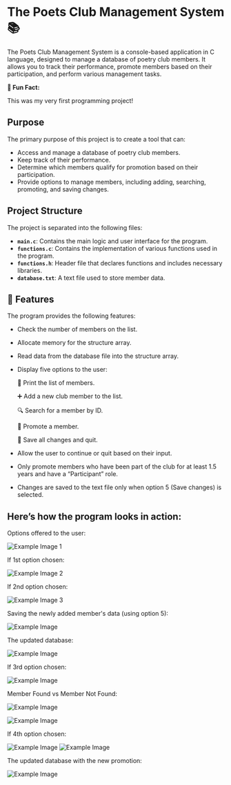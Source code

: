 # The Poets Club Management System 📚 

The Poets Club Management System is a console-based application in C language, designed to manage a database of poetry club members. It allows you to track their performance, promote members based on their participation, and perform various management tasks.

**🎉 Fun Fact:** 

This was my very first programming project! 

## Purpose

The primary purpose of this project is to create a tool that can:
- Access and manage a database of poetry club members.
- Keep track of their performance.
- Determine which members qualify for promotion based on their participation.
- Provide options to manage members, including adding, searching, promoting, and saving changes.

## Project Structure

The project is separated into the following files:

- **`main.c`**: Contains the main logic and user interface for the program.
- **`functions.c`**: Contains the implementation of various functions used in the program.
- **`functions.h`**: Header file that declares functions and includes necessary libraries.
- **`database.txt`**: A text file used to store member data.

## 🌟 Features

The program provides the following features:

- Check the number of members on the list.
  
- Allocate memory for the structure array.
  
- Read data from the database file into the structure array.

- Display five options to the user:

    📜 Print the list of members.

    ➕ Add a new club member to the list.

    🔍 Search for a member by ID.

    🌟 Promote a member.

    💾 Save all changes and quit.
    
- Allow the user to continue or quit based on their input.
  
- Only promote members who have been part of the club for at least 1.5 years and have a “Participant” role.
  
- Changes are saved to the text file only when option 5 (Save changes) is selected.

## Here’s how the program looks in action:

Options offered to the user:

![Example Image 1](https://drive.google.com/uc?export=view&id=1y-Jg9iWkvmUcD46CkFr3TOmeTx9q9lHD)

If 1st option chosen: 

![Example Image 2](https://drive.google.com/uc?export=view&id=1HEALozX75CV7Mll5jOmw4EWUaPbxos4F)

If 2nd option chosen: 

![Example Image 3](https://drive.google.com/uc?export=view&id=1vb8CfOxyldPkGBukFjxRRpYroLgIwIBo)

Saving the newly added member's data (using option 5):

![Example Image](https://drive.google.com/uc?export=view&id=1SdlxW56SfAv04PGatElsEl266zElFq78)


The updated database:

![Example Image](https://drive.google.com/uc?export=view&id=1BwczQG5BX611YMf5CJ6vX_nFAd165-T-)


If 3rd option chosen: 

![Example Image](https://drive.google.com/uc?export=view&id=1syzz0g_vyJJNxYbxk25BSLQ-0623f3y6)

Member Found vs Member Not Found: 

![Example Image](https://drive.google.com/uc?export=view&id=1Ehp-gxmRHc1OnS_OBXAhFp1fJw7Fu5ni)

![Example Image](https://drive.google.com/uc?export=view&id=1YJYXbGOD84AAtpGnYBrWr-Lb5q4ASmMz) 


If 4th option chosen:

![Example Image](https://drive.google.com/uc?export=view&id=1Lt69mGRXLaj34scBVVtYzaypr2JN8-A8)
![Example Image](https://drive.google.com/uc?export=view&id=1nXVx8b3mhxcwbg7sldQIo-5EV0wwA4oc)

The updated database with the new promotion:

![Example Image](https://drive.google.com/uc?export=view&id=19NUQCW3vvopx_GNZQwfd0VYrPUCfUdwb)

